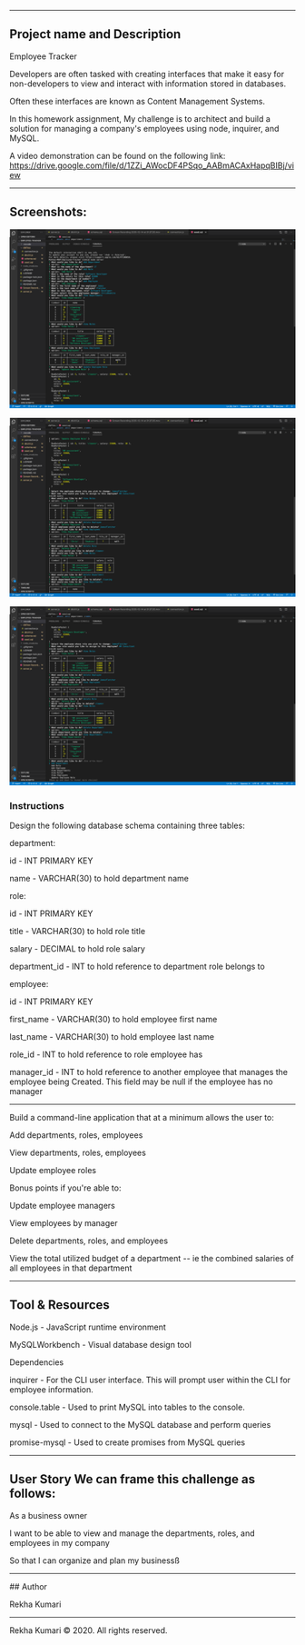 ---------------------------------------------------------------------------------------------------------------------------------------------------------------------------------


## Project name and Description

Employee Tracker

Developers are often tasked with creating interfaces that make it easy for non-developers to view and interact with information stored in databases.

Often these interfaces are known as Content Management Systems. 

In this homework assignment, My challenge is to architect and build a solution for managing a company's employees using node, inquirer, and MySQL.

A video demonstration can be found on the following link: https://drive.google.com/file/d/1ZZi_AWocDF4PSqo_AABmACAxHapqBIBj/view

--------------------------------------------------------------------------------------------------------------------------------------------------------------------------------

## Screenshots:


!["Start Page"](images/picOne.png "Start page.")


!["Start Page"](images/pic2.png "Start page.")


!["Start Page"](images/pic3.png "Start page.")



### Instructions


Design the following database schema containing three tables:



department:


id - INT PRIMARY KEY

name - VARCHAR(30) to hold department name



role:


id - INT PRIMARY KEY

title -  VARCHAR(30) to hold role title

salary -  DECIMAL to hold role salary

department_id -  INT to hold reference to department role belongs to



employee:


id - INT PRIMARY KEY

first_name - VARCHAR(30) to hold employee first name

last_name - VARCHAR(30) to hold employee last name

role_id - INT to hold reference to role employee has

manager_id - INT to hold reference to another employee that manages the employee being Created. This field may be null if the employee has no manager


--------------------------------------------------------------------------------------------------------------------------------------------------------------------------------

Build a command-line application that at a minimum allows the user to:


Add departments, roles, employees


View departments, roles, employees


Update employee roles


Bonus points if you're able to:


Update employee managers


View employees by manager


Delete departments, roles, and employees


View the total utilized budget of a department -- ie the combined salaries of all employees in that department

--------------------------------------------------------------------------------------------------------------------------------------------------------------------------------

## Tool & Resources
Node.js - JavaScript runtime environment

MySQLWorkbench - Visual database design tool

Dependencies

inquirer - For the CLI user interface. This will prompt user within the CLI for employee information.

console.table - Used to print MySQL into tables to the console.

mysql - Used to connect to the MySQL database and perform queries

promise-mysql - Used to create promises from MySQL queries

--------------------------------------------------------------------------------------------------------------------------------------------------------------------------------

## User Story We can frame this challenge as follows:

As a business owner

I want to be able to view and manage the departments, roles, and employees in my company

So that I can organize and plan my businessß

--------------------------------------------------------------------------------------------------------------------------------------------------------------------------------

## Author

Rekha Kumari


----------------------------------------------------------------------------------------------------------------------------------------------------------------------------------

Rekha Kumari © 2020. All rights reserved.
